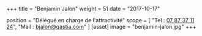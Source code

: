 +++
title = "Benjamin Jalon"
weight = 51
date = "2017-10-17"

position = "Délégué en charge de l'attractivité"
scope = [
  "Tel : <a href='tel:07 87 37 11 24‬‬'>07 87 37 11 24‬‬</a>",
  "Mail : <a href='mailto:bjalon@qastia.com'>bjalon@qastia.com</a>"
]
[asset]
  image = "benjamin-jalon.jpg"
+++


